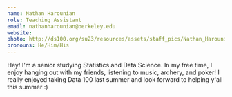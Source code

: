 ```yaml
---
name: Nathan Harounian
role: Teaching Assistant
email: nathanharounian@berkeley.edu
website: 
photo: http://ds100.org/su23/resources/assets/staff_pics/Nathan_Harounian.jpg
pronouns: He/Him/His
---
```

Hey! I'm a senior studying Statistics and Data Science. In my free time, I enjoy hanging out with my friends, listening to music, archery, and poker! I really enjoyed taking Data 100 last summer and look forward to helping y'all this summer :)
